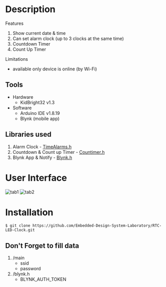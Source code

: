 # Description
Features
1. Show current date & time
2. Can set alarm clock (up to 3 clocks at the same time)
3. Countdown Timer
4. Count Up Timer

Limitations
- available only device is online (by Wi-Fi)

## Tools
- Hardware
  - KidBright32 v1.3
- Software
  - Arduino IDE v1.8.19
  - Blynk (mobile app)

## Libraries used
1. Alarm Clock - [TimeAlarms.h](https://github.com/PaulStoffregen/TimeAlarms)
2. Countdown & Count up Timer - [Countimer.h](https://github.com/Th-Peeranut/Countimer) 
3. Blynk App & Notify - [Blynk.h](https://docs.blynk.io/en/legacy-platform/legacy-articles/what-do-i-need-to-blynk)

# User Interface
![tab1](https://user-images.githubusercontent.com/86977897/176155731-aca4c05c-e14f-4a42-9a9c-764c5c6d9855.jpg)
![tab2](https://user-images.githubusercontent.com/86977897/176156294-ced5ef13-8eb9-4f56-b7ce-e955448ece4b.jpg)

# Installation
`$ git clone https://github.com/Embedded-Design-System-Laboratory/RTC-LED-Clock.git`<br/>

## Don't Forget to fill data
1. /main
    - ssid
    - password
2. /blynk.h
    - BLYNK_AUTH_TOKEN
